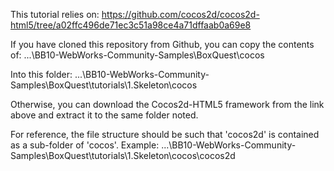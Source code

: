 This tutorial relies on:
https://github.com/cocos2d/cocos2d-html5/tree/a02ffc496de71ec3c51a98ce4a71dffaab0a69e8

If you have cloned this repository from Github, you can copy the contents of:
...\BB10-WebWorks-Community-Samples\BoxQuest\cocos

Into this folder:
...\BB10-WebWorks-Community-Samples\BoxQuest\tutorials\1.Skeleton\cocos

Otherwise, you can download the Cocos2d-HTML5 framework from the link  above and extract it to the same folder noted.

For reference, the file structure should be such that 'cocos2d' is contained as a sub-folder of 'cocos'. Example:
...\BB10-WebWorks-Community-Samples\BoxQuest\tutorials\1.Skeleton\cocos\cocos2d